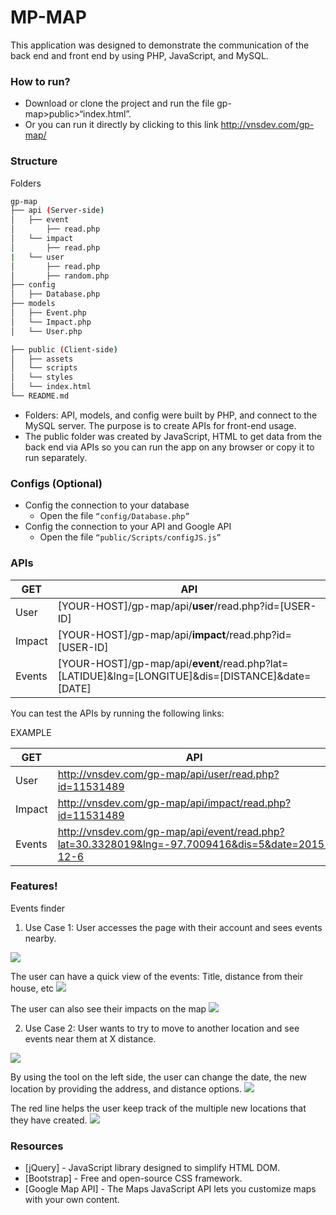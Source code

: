 # MP-MAP
This application was designed to demonstrate the communication of the back end and front end by using PHP, JavaScript, and MySQL.

### How to run?
  - Download or clone the project and run the file gp-map>public>“index.html”.
  - Or you can run it directly by clicking to this link http://vnsdev.com/gp-map/

### Structure
Folders 
```sh
gp-map
├── api (Server-side)
│   ├── event
│       ├── read.php
│   └── impact
│       ├── read.php
|   └── user
│       ├── read.php
│       ├── random.php
├── config
│   ├── Database.php
├── models
│   ├── Event.php
│   └── Impact.php
│   └── User.php

├── public (Client-side)
│   ├── assets
│   └── scripts
│   └── styles
│   └── index.html
└── README.md
```
  - Folders: API, models, and config were built by PHP, and connect to the MySQL server. The purpose is to create APIs for front-end usage.
  - The public folder was created by JavaScript, HTML to get data from the back end via APIs so you can run the app on any browser or copy it to run separately. 

### Configs (Optional) 
- Config the connection to your database
    - Open the file ```“config/Database.php”```
- Config the connection to your API and Google API
    - Open the file ```“public/Scripts/configJS.js”```

### APIs

| GET | API |
| ------ | ------ |
| User | [YOUR-HOST]/gp-map/api/__user__/read.php?id=[USER-ID] |
| Impact | [YOUR-HOST]/gp-map/api/__impact__/read.php?id=[USER-ID] |
| Events | [YOUR-HOST]/gp-map/api/__event__/read.php?lat=[LATIDUE]&lng=[LONGITUE]&dis=[DISTANCE]&date=[DATE] |

You can test the APIs by running the following links:

EXAMPLE 

| GET | API |
| ------ | ------ |
| User | http://vnsdev.com/gp-map/api/user/read.php?id=11531489 |
| Impact | http://vnsdev.com/gp-map/api/impact/read.php?id=11531489 |
| Events | http://vnsdev.com/gp-map/api/event/read.php?lat=30.3328019&lng=-97.7009416&dis=5&date=2015-12-6 |

### Features!

Events finder 

1.	Use Case 1: User accesses the page with their account and sees events nearby.
<img src='http://vnsdev.com/gp-map/instruction/overview.png'>

The user can have a quick view of the events: Title, distance from their house, etc
<img src='http://vnsdev.com/gp-map/instruction/event_detail.png'>

The user can also see their impacts on the map
<img src='http://vnsdev.com/gp-map/instruction/impact.png'>

2.	Use Case 2: User wants to try to move to another location and see events near them at X distance.
<img src='http://vnsdev.com/gp-map/instruction/new_home.png'>

By using the tool on the left side, the user can change the date, the new location by providing the address, and distance options.
<img src='http://vnsdev.com/gp-map/instruction/control.png'>

The red line helps the user keep track of the multiple new locations that they have created.
<img src='http://vnsdev.com/gp-map/instruction/red_lines.png'>


### Resources

* [jQuery] - JavaScript library designed to simplify HTML DOM.
* [Bootstrap] - Free and open-source CSS framework. 
* [Google Map API] - The Maps JavaScript API lets you customize maps with your own content.


